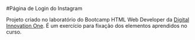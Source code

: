#Página de Login do Instagram

Projeto criado no laboratório do Bootcamp HTML Web Developer da [Digital Innovation One](https://web.digitalinnovation.one).
É um exercício para fixação dos elementos aprendidos no curso.
